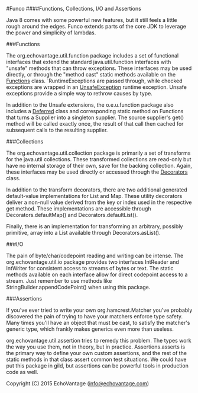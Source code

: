<!--

    Copyright (C) 2015 EchoVantage (info@echovantage.com)

    Licensed under the Apache License, Version 2.0 (the "License");
    you may not use this file except in compliance with the License.
    You may obtain a copy of the License at

            http://www.apache.org/licenses/LICENSE-2.0

    Unless required by applicable law or agreed to in writing, software
    distributed under the License is distributed on an "AS IS" BASIS,
    WITHOUT WARRANTIES OR CONDITIONS OF ANY KIND, either express or implied.
    See the License for the specific language governing permissions and
    limitations under the License.

-->
#Funco
####Functions, Collections, I/O and Assertions

Java 8 comes with some powerful new features, but it still feels a little rough around the edges. Funco extends
parts of the core JDK to leverage the power and simplicity of lambdas.

###Functions

The org.echovantage.util.function package includes a set of functional interfaces that extend the standard java.util.function
interfaces with "unsafe" methods that can throw exceptions. These interfaces may be used directly, or through the "method cast" static 
methods available on the [Functions](src/main/java/org/echovantage/util/function/Functions.java) class. `RuntimeExceptions are passed through, while checked exceptions
are wrapped in an [UnsafeException](src/main/java/org/echovantage/util/function/UnsafeException.java) runtime exception. Unsafe exceptions provide a simple way to
rethrow causes by type.

In addition to the Unsafe extensions, the o.e.u.function package also includes a [Deferred](src/main/java/org/echovantage/util/function/Deferred.java)
class and corresponding static method on Functions that turns a Supplier<T> into a singleton supplier. The source supplier's get() method will be called exactly
once, the result of that call then cached for subsequent calls to the resulting supplier.

###Collections

The org.echovantage.util.collection package is primarily a set of transforms for the java.util collections. These transformed collections are read-only
but have no internal storage of their own, save for the backing collection. Again, these interfaces may be used directly or accessed through the
[Decorators](src/main/java/org/echovantage/util/collection/Decorators.java) class.

In addition to the transform decorators, there are two additional generated default-value implementations for List and Map. These utility decorators
deliver a non-null value derived from the key or index used in the respective get method. These implementations are accessible through Decorators.defaultMap()
and Decorators.defaultList().

Finally, there is an implementation for transforming an arbitrary, possibly primitive, array into a List available through Decorators.asList().

###I/O

The pain of byte/char/codepoint reading and writing can be intense. The org.echovantage.util.io package provides two interfaces IntReader and IntWriter for
consistent access to streams of bytes or text. The static methods available on each interface allow for direct codepoint access to a stream. Just remember 
to use methods like StringBuilder.appendCodePoint() when using this package.

###Assertions

If you've ever tried to write your own org.hamcrest.Matcher you've probably discovered the pain of trying to have your matchers enforce type safety.
Many times you'll have an object that must be cast, to satisfy the matcher's generic type, which frankly makes generics even more than useless.

org.echovantage.util.assertion tries to remedy this problem. The types work the way you use them, not in theory, but in practice. Assertions.asserts
is the primary way to define your own custom assertions, and the rest of the static methods in that class assert common test situations. We could have
put this package in gild, but assertions can be powerful tools in production code as well.


Copyright (C) 2015 EchoVantage (info@echovantage.com)

